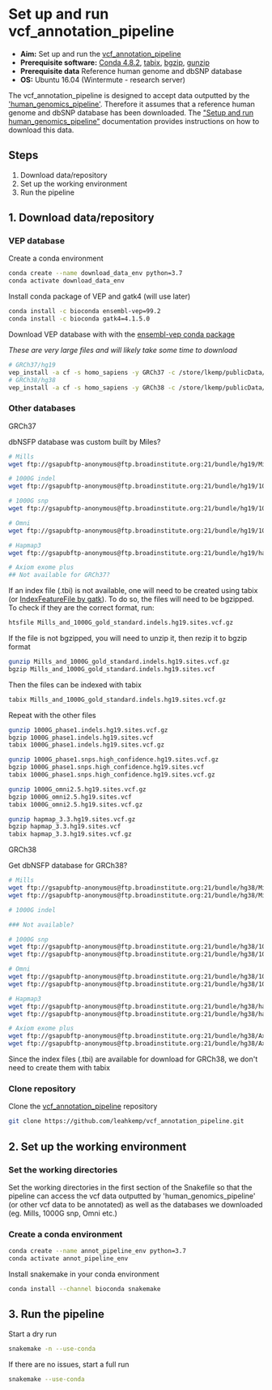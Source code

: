 # Set up and run vcf_annotation_pipeline

- **Aim:** Set up and run the [vcf_annotation_pipeline](https://github.com/leahkemp/vcf_annotation_pipeline.git)
- **Prerequisite software:** [Conda 4.8.2](https://docs.conda.io/projects/conda/en/latest/index.html), [tabix](http://www.htslib.org/doc/tabix.html), [bgzip](http://www.htslib.org/doc/bgzip.html), [gunzip](https://linux.die.net/man/1/gunzip)
- **Prerequisite data** Reference human genome and dbSNP database
- **OS:** Ubuntu 16.04 (Wintermute - research server)

The vcf_annotation_pipeline is designed to accept data outputted by the ['human_genomics_pipeline'](https://github.com/ESR-NZ/human_genomics_pipeline). Therefore it assumes that a reference human genome and dbSNP database has been downloaded. The ["Setup and run human_genomics_pipeline"](https://github.com/leahkemp/documentation/blob/master/setup_human_genomics_pipeline.md) documentation provides instructions on how to download this data.

## Steps

1. Download data/repository
2. Set up the working environment
3. Run the pipeline

## 1. Download data/repository

### VEP database

Create a conda environment

```bash
conda create --name download_data_env python=3.7
conda activate download_data_env
```

Install conda package of VEP and gatk4 (will use later)

```bash
conda install -c bioconda ensembl-vep=99.2
conda install -c bioconda gatk4=4.1.5.0
```

Download VEP database with with the [ensembl-vep conda package](https://github.com/bioconda/bioconda-recipes/blob/master/recipes/ensembl-vep/meta.yaml)

*These are very large files and will likely take some time to download*

```bash
# GRCh37/hg19
vep_install -a cf -s homo_sapiens -y GRCh37 -c /store/lkemp/publicData/vep/GRCh37 --CONVERT
# GRCh38/hg38
vep_install -a cf -s homo_sapiens -y GRCh38 -c /store/lkemp/publicData/vep/GRCh38 --CONVERT
```

### Other databases

GRCh37

dbNSFP database was custom built by Miles?

```bash
# Mills
wget ftp://gsapubftp-anonymous@ftp.broadinstitute.org:21/bundle/hg19/Mills_and_1000G_gold_standard.indels.hg19.sites.vcf.gz

# 1000G indel
wget ftp://gsapubftp-anonymous@ftp.broadinstitute.org:21/bundle/hg19/1000G_phase1.indels.hg19.sites.vcf.gz

# 1000G snp
wget ftp://gsapubftp-anonymous@ftp.broadinstitute.org:21/bundle/hg19/1000G_phase1.snps.high_confidence.hg19.sites.vcf.gz

# Omni
wget ftp://gsapubftp-anonymous@ftp.broadinstitute.org:21/bundle/hg19/1000G_omni2.5.hg19.sites.vcf.gz

# Hapmap3
wget ftp://gsapubftp-anonymous@ftp.broadinstitute.org:21/bundle/hg19/hapmap_3.3.hg19.sites.vcf.gz

# Axiom exome plus
## Not available for GRCh37?
```

If an index file (.tbi) is not available, one will need to be created using tabix (or [IndexFeatureFile by gatk](https://gatk.broadinstitute.org/hc/en-us/articles/360036899892-IndexFeatureFile)). To do so, the files will need to be bgzipped. To check if they are the correct format, run:

```bash
htsfile Mills_and_1000G_gold_standard.indels.hg19.sites.vcf.gz
```

If the file is not bgzipped, you will need to unzip it, then rezip it to bgzip format

```bash
gunzip Mills_and_1000G_gold_standard.indels.hg19.sites.vcf.gz
bgzip Mills_and_1000G_gold_standard.indels.hg19.sites.vcf
```

Then the files can be indexed with tabix

```bash
tabix Mills_and_1000G_gold_standard.indels.hg19.sites.vcf.gz
```

Repeat with the other files

```bash
gunzip 1000G_phase1.indels.hg19.sites.vcf.gz
bgzip 1000G_phase1.indels.hg19.sites.vcf
tabix 1000G_phase1.indels.hg19.sites.vcf.gz

gunzip 1000G_phase1.snps.high_confidence.hg19.sites.vcf.gz
bgzip 1000G_phase1.snps.high_confidence.hg19.sites.vcf
tabix 1000G_phase1.snps.high_confidence.hg19.sites.vcf.gz

gunzip 1000G_omni2.5.hg19.sites.vcf.gz
bgzip 1000G_omni2.5.hg19.sites.vcf
tabix 1000G_omni2.5.hg19.sites.vcf.gz

gunzip hapmap_3.3.hg19.sites.vcf.gz
bgzip hapmap_3.3.hg19.sites.vcf
tabix hapmap_3.3.hg19.sites.vcf.gz
```

GRCh38

Get dbNSFP database for GRCh38?

```bash
# Mills
wget ftp://gsapubftp-anonymous@ftp.broadinstitute.org:21/bundle/hg38/Mills_and_1000G_gold_standard.indels.hg38.vcf.gz
wget ftp://gsapubftp-anonymous@ftp.broadinstitute.org:21/bundle/hg38/Mills_and_1000G_gold_standard.indels.hg38.vcf.gz.tbi

# 1000G indel

### Not available?

# 1000G snp
wget ftp://gsapubftp-anonymous@ftp.broadinstitute.org:21/bundle/hg38/1000G_phase1.snps.high_confidence.hg38.vcf.gz
wget ftp://gsapubftp-anonymous@ftp.broadinstitute.org:21/bundle/hg38/1000G_phase1.snps.high_confidence.hg38.vcf.gz.tbi

# Omni
wget ftp://gsapubftp-anonymous@ftp.broadinstitute.org:21/bundle/hg38/1000G_omni2.5.hg38.vcf.gz
wget ftp://gsapubftp-anonymous@ftp.broadinstitute.org:21/bundle/hg38/1000G_omni2.5.hg38.vcf.gz.tbi

# Hapmap3
wget ftp://gsapubftp-anonymous@ftp.broadinstitute.org:21/bundle/hg38/hapmap_3.3.hg38.vcf.gz
wget ftp://gsapubftp-anonymous@ftp.broadinstitute.org:21/bundle/hg38/hapmap_3.3.hg38.vcf.gz.tbi

# Axiom exome plus
wget ftp://gsapubftp-anonymous@ftp.broadinstitute.org:21/bundle/hg38/Axiom_Exome_Plus.genotypes.all_populations.poly.hg38.vcf.gz
wget ftp://gsapubftp-anonymous@ftp.broadinstitute.org:21/bundle/hg38/Axiom_Exome_Plus.genotypes.all_populations.poly.hg38.vcf.gz.tbi
```

Since the index files (.tbi) are available for download for GRCh38, we don't need to create them with tabix

### Clone repository

Clone the [vcf_annotation_pipeline](https://github.com/leahkemp/vcf_annotation_pipeline.git) repository

```bash
git clone https://github.com/leahkemp/vcf_annotation_pipeline.git
```

## 2. Set up the working environment

### Set the working directories

Set the working directories in the first section of the Snakefile so that the pipeline can access the vcf data outputted by 'human_genomics_pipeline' (or other vcf data to be annotated) as well as the databases we downloaded (eg. Mills, 1000G snp, Omni etc.)

### Create a conda environment

```bash
conda create --name annot_pipeline_env python=3.7
conda activate annot_pipeline_env
```

Install snakemake in your conda environment

```bash
conda install --channel bioconda snakemake
```

## 3. Run the pipeline

Start a dry run

```bash
snakemake -n --use-conda
```

If there are no issues, start a full run

```bash
snakemake --use-conda
```
